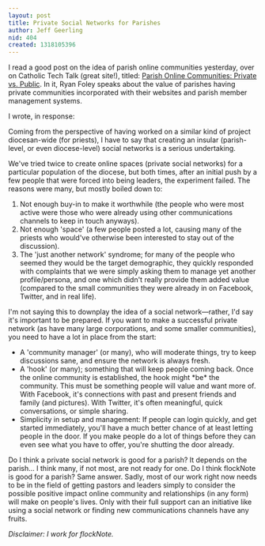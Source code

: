 ```yaml
---
layout: post
title: Private Social Networks for Parishes
author: Jeff Geerling
nid: 404
created: 1318105396
---
```

<p>I read a good post on the idea of parish online communities yesterday, over on Catholic Tech Talk (great site!), titled: <a href="http://catholictechtalk.com/blog/2011/10/06/private-vs-public/">Parish Online Communities: Private vs. Public</a>. In it, Ryan Foley speaks about the value of parishes having private communities incorporated with their websites and parish member management systems.</p><p>I wrote, in response:</p><p>Coming from the perspective of having worked on a similar kind of project diocesan-wide (for priests), I have to say that creating an insular (parish-level, or even diocese-level) social networks is a serious undertaking.</p><p>We've tried twice to create online spaces (private social networks) for a particular population of the diocese, but both times, after an initial push by a few people that were forced into being leaders, the experiment failed. The reasons were many, but mostly boiled down to:</p><ol><li>Not enough buy-in to make it worthwhile (the people who were most active were those who were already using other communications channels to keep in touch anyways).</li><li>Not enough 'space' (a few people posted a lot, causing many of the priests who would've otherwise been interested to stay out of the discussion).</li><li>The 'just another network' syndrome; for many of the people who seemed they would be the target demographic, they quickly responded with complaints that we were simply asking them to manage yet another profile/persona, and one which didn't really provide them added value (compared to the small communities they were already in on Facebook, Twitter, and in real life).</li></ol><!--break--><p>I'm not saying this to downplay the idea of a social network—rather, I'd say it's important to be prepared. If you want to make a successful private network (as have many large corporations, and some smaller communities), you need to have a lot in place from the start:</p><ul><li>A 'community manager' (or many), who will moderate things, try to keep discussions sane, and ensure the network is always fresh.</li><li>A 'hook' (or many); something that will keep people coming back. Once the online community is established, the hook might *be* the community. This must be something people will value and want more of. With Facebook, it's connections with past and present friends and family (and pictures). With Twitter, it's often meaningful, quick conversations, or simple sharing.</li><li>Simplicity in setup and management: If people can login quickly, and get started immediately, you'll have a much better chance of at least letting people in the door. If you make people do a lot of things before they can even see what you have to offer, you're shutting the door already.</li></ul><p>Do I think a private social network is good for a parish? It depends on the parish... I think many, if not most, are not ready for one. Do I think flockNote is good for a parish? Same answer. Sadly, most of our work right now needs to be in the field of getting pastors and leaders simply to consider the possible positive impact online community and relationships (in any form) will make on people's lives. Only with their full support can an initiative like using a social network or finding new communications channels have any fruits.</p><p><em>Disclaimer: I work for flockNote.</em></p>
